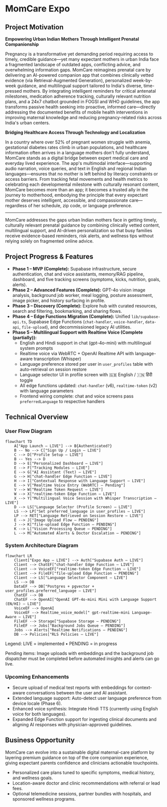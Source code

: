 # MomCare Expo

## Project Motivation

**Empowering Urban Indian Mothers Through Intelligent Prenatal Companionship**

Pregnancy is a transformative yet demanding period requiring access to timely, credible guidance—yet many expectant mothers in urban India face a fragmented landscape of outdated apps, conflicting advice, and overwhelming information gaps. MomCare reimagines prenatal care by delivering an AI-powered companion app that combines clinically vetted evidence (via Retrieval-Augmented Generation), personalized week-by-week guidance, and multilingual support tailored to India's diverse, time-pressed mothers. By integrating intelligent reminders for critical antenatal milestones, medication adherence tracking, culturally relevant nutrition plans, and a 24x7 chatbot grounded in FOGSI and WHO guidelines, the app transforms passive health seeking into proactive, informed care—directly addressing the documented benefits of mobile health interventions in improving maternal knowledge and reducing pregnancy-related risks across India's urban centers.

**Bridging Healthcare Access Through Technology and Localization**

In a country where over 52% of pregnant women struggle with anemia, gestational diabetes rates climb in urban populations, and healthcare information often arrives in a language mothers don't fully understand, MomCare stands as a digital bridge between expert medical care and everyday lived experience. The app's multimodal interface—supporting audio narration, voice queries, and text in English and regional Indian languages—ensures that no mother is left behind by literacy constraints or access barriers. From tracking fetal movements and health metrics to celebrating each developmental milestone with culturally resonant content, MomCare becomes more than an app; it becomes a trusted ally in the journey to motherhood, embodying the principle that every expectant mother deserves intelligent, accessible, and compassionate care—regardless of her schedule, zip code, or language preference.

---

MomCare addresses the gaps urban Indian mothers face in getting timely, culturally relevant prenatal guidance by combining clinically vetted content, multilingual support, and AI-driven personalization so that busy families receive evidence-based reminders, risk alerts, and wellness tips without relying solely on fragmented online advice.

## Project Progress & Features

- **Phase 1 – MVP (Complete):** Supabase infrastructure, secure authentication, chat and voice assistants, memory/RAG pipeline, dashboard, and five tracking screens (symptoms, kicks, nutrition, goals, alerts).
- **Phase 2 – Advanced Features (Complete):** GPT-4o vision image analysis, background job worker, meal logging, posture assessment, image picker, and history surfacing in profile.
- **Phase 3 – Discovery (Complete):** Explore hub with curated resources, search and filtering, bookmarking, and sharing flows.
- **Phase 4 – Edge Functions Migration (Complete):** Unified `lib/supabase-api.ts`, Supabase Edge Functions (`chat-handler`, `voice-handler`, `data-api`, `file-upload`), and decommissioned legacy AI utilities.
- **Phase 5 – Multilingual Support with Realtime Voice (Complete (partially)):**
  - English and Hindi support in chat (gpt-4o-mini) with multilingual system prompts
  - Realtime voice via WebRTC + OpenAI Realtime API with language-aware transcription (Whisper)
  - Language preference stored per user in `user_profiles` table with auto-retrieval on session restore
  - Language selector UI in profile screen with 🇬🇧 English / 🇮🇳 हिंदी toggle
  - All edge functions updated: `chat-handler` (v6), `realtime-token` (v2) with language parameters
  - Frontend wiring complete: chat and voice screens pass `preferredLanguage` to respective handlers

## Technical Overview

### User Flow Diagram

```mermaid
flowchart TD
    A["App Launch — LIVE"] --> B{Authenticated?}
    B -- No --> C["Sign Up / Login — LIVE"]
    C --> D["Profile Setup — LIVE"]
    B -- Yes --> D
    D --> E["Personalized Dashboard — LIVE"]
    E --> F["Tracking Modules — LIVE"]
    E --> G["AI Assistant (Text) — LIVE"]
    G --> H["chat-handler Edge Function — LIVE"]
    H --> I["Contextual Response with Language Support — LIVE"]
    E --> V["Realtime Voice Entry (WebRTC) — Pending"]
    V --> W["Realtime Token Request — LIVE"]
    W --> X["realtime-token Edge Function — LIVE"]
    X --> Y["Multilingual Voice Session with Whisper Transcription — LIVE"]
    D --> LS["Language Selector (Profile Screen) — LIVE"]
    LS --> LP["Set preferred_language in user_profiles — LIVE"]
    LP --> RET["Language Retrieved on Session Restore — LIVE"]
    E --> J["Image Upload Flow — PENDING"]
    J --> K["file-upload Edge Function — PENDING"]
    K --> L["Vision Processing Queue — PENDING"]
    L --> M["Automated Alerts & Doctor Escalation — PENDING"]
```

### System Architecture Diagram

```mermaid
flowchart LR
    Client["Expo App — LIVE"] --> Auth["Supabase Auth — LIVE"]
    Client --> ChatEF["chat-handler Edge Function — LIVE"]
    Client --> VoiceEF["realtime-token Edge Function — LIVE"]
    Client --> FileEF["file-upload Edge Function — PENDING"]
    Client --> LS["Language Selector Component — LIVE"]
    LS --> DB
    DataEF --> DB["Postgres + pgvector + user_profiles.preferred_language — LIVE"]
    ChatEF --> DB
    ChatEF --> OpenAI["OpenAI GPT-4o-mini Mini with Language Support (EN/HI) — LIVE"]
    VoiceEF --> OpenAI
    VoiceEF --> Realtime_voice_model[" gpt-realtime-mini Language-Aware — LIVE"]
    FileEF --> Storage["Supabase Storage — PENDING"]
    FileEF --> Jobs["Background Jobs Queue — PENDING"]
    Jobs --> Alerts["Realtime Notifications — PENDING"]
    DB --> Policies["RLS Policies — LIVE"]
```

Legend: LIVE = implemented • PENDING = in progress

Pending items: Image uploads with embeddings and the background job dispatcher must be completed before automated insights and alerts can go live.

### Upcoming Enhancements

- Secure upload of medical test reports with embeddings for context-aware conversations between the user and AI assistant.
- Extended language support: Auto-detect user language preference from device locale (Phase 6).
- Enhanced voice synthesis: Integrate Hindi TTS (currently using English voice for both languages).
- Expanded Edge Function support for ingesting clinical documents and aligning AI responses with physician-approved guidelines.

## Business Opportunity

MomCare can evolve into a sustainable digital maternal-care platform by layering premium guidance on top of the core companion experience, giving expectant parents confidence and clinicians actionable touchpoints.

- Personalized care plans tuned to specific symptoms, medical history, and wellness goals.
- Location-aware doctor and clinic recommendations with referral or lead fees.
- Optional telemedicine sessions, partner bundles with hospitals, and sponsored wellness programs.
